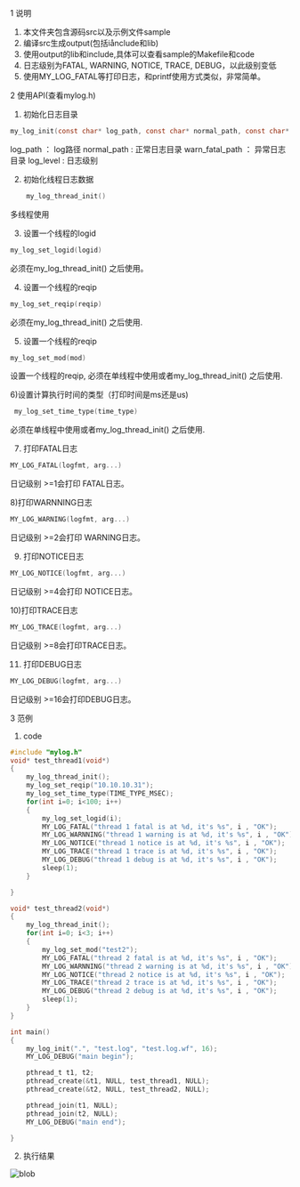 1 说明<br>
1) 本文件夹包含源码src以及示例文件sample<br>
2) 编译src生成output(包括iånclude和lib)<br>
3) 使用output的lib和include,具体可以查看sample的Makefile和code<br>
4) 日志级别为FATAL, WARNING, NOTICE, TRACE, DEBUG，以此级别变低<br>
5) 使用MY_LOG_FATAL等打印日志，和printf使用方式类似，非常简单。<br>

2 使用API(查看mylog.h)<br>

1) 初始化日志目录
```c
my_log_init(const char* log_path, const char* normal_path, const char* warn_fatal_path, const int log_level)
```
   log_path ： log路径
   normal_path : 正常日志目录
   warn_fatal_path ： 异常日志目录
   log_level : 日志级别

2) 初始化线程日志数据
```c
    my_log_thread_init() 
```
多线程使用

3) 设置一个线程的logid
```c
my_log_set_logid(logid)
```
必须在my_log_thread_init() 之后使用。

4) 设置一个线程的reqip <br>
```c
my_log_set_reqip(reqip)
```

必须在my_log_thread_init() 之后使用.

5) 设置一个线程的reqip
```c
my_log_set_mod(mod)
```
设置一个线程的reqip, 必须在单线程中使用或者my_log_thread_init() 之后使用.

6)设置计算执行时间的类型（打印时间是ms还是us)
```c
 my_log_set_time_type(time_type)
```
必须在单线程中使用或者my_log_thread_init() 之后使用.

7) 打印FATAL日志
```c
MY_LOG_FATAL(logfmt, arg...) 
```
日记级别 >=1会打印 FATAL日志。

8)打印WARNNING日志
```c
MY_LOG_WARNING(logfmt, arg...) 
```
日记级别 >=2会打印 WARNING日志。

9) 打印NOTICE日志
```c
MY_LOG_NOTICE(logfmt, arg...) 
```
日记级别 >=4会打印 NOTICE日志。

10)打印TRACE日志
```c
MY_LOG_TRACE(logfmt, arg...) 
```
日记级别 >=8会打印TRACE日志。

11) 打印DEBUG日志
```c
MY_LOG_DEBUG(logfmt, arg...) 
```
日记级别 >=16会打印DEBUG日志。

3 范例<br>

   1) code<br>
```c
#include "mylog.h"
void* test_thread1(void*)
{
    my_log_thread_init();
    my_log_set_reqip("10.10.10.31");
    my_log_set_time_type(TIME_TYPE_MSEC);
    for(int i=0; i<100; i++)
    {
        my_log_set_logid(i);
        MY_LOG_FATAL("thread 1 fatal is at %d, it's %s", i , "OK");
        MY_LOG_WARNNING("thread 1 warning is at %d, it's %s", i , "OK");
        MY_LOG_NOTICE("thread 1 notice is at %d, it's %s", i , "OK");
        MY_LOG_TRACE("thread 1 trace is at %d, it's %s", i , "OK");
        MY_LOG_DEBUG("thread 1 debug is at %d, it's %s", i , "OK");
        sleep(1);
    }

}

void* test_thread2(void*)
{
    my_log_thread_init();
    for(int i=0; i<3; i++)
    {
        my_log_set_mod("test2");
        MY_LOG_FATAL("thread 2 fatal is at %d, it's %s", i , "OK");
        MY_LOG_WARNNING("thread 2 warning is at %d, it's %s", i , "OK");
        MY_LOG_NOTICE("thread 2 notice is at %d, it's %s", i , "OK");
        MY_LOG_TRACE("thread 2 trace is at %d, it's %s", i , "OK");
        MY_LOG_DEBUG("thread 2 debug is at %d, it's %s", i , "OK");
        sleep(1);
    }
}

int main()
{
    my_log_init(".", "test.log", "test.log.wf", 16);
    MY_LOG_DEBUG("main begin");

    pthread_t t1, t2;
    pthread_create(&t1, NULL, test_thread1, NULL);
    pthread_create(&t2, NULL, test_thread2, NULL);

    pthread_join(t1, NULL);
    pthread_join(t2, NULL);
    MY_LOG_DEBUG("main end");

}
```
2) 执行结果

![blob](http://git.oschina.net/uploads/images/2013/1215/152929_2bce7fcf_60197.png)

